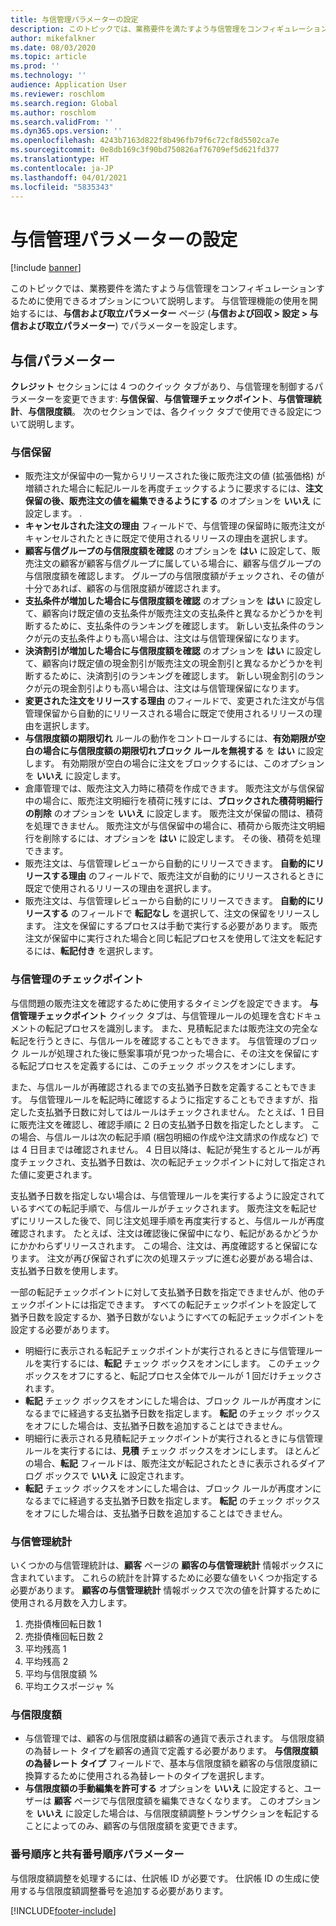 ```yaml
---
title: 与信管理パラメーターの設定
description: このトピックでは、業務要件を満たすよう与信管理をコンフィギュレーションするために使用できるオプションについて説明します。
author: mikefalkner
ms.date: 08/03/2020
ms.topic: article
ms.prod: ''
ms.technology: ''
audience: Application User
ms.reviewer: roschlom
ms.search.region: Global
ms.author: roschlom
ms.search.validFrom: ''
ms.dyn365.ops.version: ''
ms.openlocfilehash: 4243b7163d822f8b496fb79f6c72cf8d5502ca7e
ms.sourcegitcommit: 0e8db169c3f90bd750826af76709ef5d621fd377
ms.translationtype: HT
ms.contentlocale: ja-JP
ms.lasthandoff: 04/01/2021
ms.locfileid: "5835343"
---
```

# <a name="credit-management-parameters-setup"></a>与信管理パラメーターの設定

[!include [banner](../includes/banner.md)]

このトピックでは、業務要件を満たすよう与信管理をコンフィギュレーションするために使用できるオプションについて説明します。 与信管理機能の使用を開始するには、**与信および取立パラメーター** ページ (**与信および回収 \> 設定 \> 与信および取立パラメーター**) でパラメーターを設定します。

## <a name="credit-parameters"></a>与信パラメーター

**クレジット** セクションには 4 つのクイック タブがあり、与信管理を制御するパラメーターを変更できます: **与信保留**、**与信管理チェックポイント**、**与信管理統計**、**与信限度額**。 次のセクションでは、各クイック タブで使用できる設定について説明します。

### <a name="credit-holds"></a>与信保留

- 販売注文が保留中の一覧からリリースされた後に販売注文の値 (拡張価格) が増額された場合に転記ルールを再度チェックするように要求するには、**注文保留の後、販売注文の値を編集できるようにする** のオプションを **いいえ** に設定します。 .
- **キャンセルされた注文の理由** フィールドで、与信管理の保留時に販売注文がキャンセルされたときに既定で使用されるリリースの理由を選択します。
- **顧客与信グループの与信限度額を確認** のオプションを **はい** に設定して、販売注文の顧客が顧客与信グループに属している場合に、顧客与信グループの与信限度額を確認します。 グループの与信限度額がチェックされ、その値が十分であれば、顧客の与信限度額が確認されます。
- **支払条件が増加した場合に与信限度額を確認** のオプションを **はい** に設定して、顧客向け既定値の支払条件が販売注文の支払条件と異なるかどうかを判断するために、支払条件のランキングを確認します。 新しい支払条件のランクが元の支払条件よりも高い場合は、注文は与信管理保留になります。
- **決済割引が増加した場合に与信限度額を確認** のオプションを **はい** に設定して、顧客向け既定値の現金割引が販売注文の現金割引と異なるかどうかを判断するために、決済割引のランキングを確認します。 新しい現金割引のランクが元の現金割引よりも高い場合は、注文は与信管理保留になります。
- **変更された注文をリリースする理由** のフィールドで、変更された注文が与信管理保留から自動的にリリースされる場合に既定で使用されるリリースの理由を選択します。
- **与信限度額の期限切れ** ルールの動作をコントロールするには、**有効期限が空白の場合に与信限度額の期限切れブロック ルールを無視する** を **はい** に設定します。 有効期限が空白の場合に注文をブロックするには、このオプションを **いいえ** に設定します。
- 倉庫管理では、販売注文入力時に積荷を作成できます。 販売注文が与信保留中の場合に、販売注文明細行を積荷に残すには、**ブロックされた積荷明細行の削除** のオプションを **いいえ** に設定します。 販売注文が保留の間は、積荷を処理できません。 販売注文が与信保留中の場合に、積荷から販売注文明細行を削除するには、オプションを **はい** に設定します。 その後、積荷を処理できます。
- 販売注文は、与信管理レビューから自動的にリリースできます。 **自動的にリリースする理由** のフィールドで、販売注文が自動的にリリースされるときに既定で使用されるリリースの理由を選択します。
- 販売注文は、与信管理レビューから自動的にリリースできます。 **自動的にリリースする** のフィールドで **転記なし** を選択して、注文の保留をリリースします。 注文を保留にするプロセスは手動で実行する必要があります。 販売注文が保留中に実行された場合と同じ転記プロセスを使用して注文を転記するには、**転記付き** を選択します。

### <a name="credit-management-checkpoint"></a>与信管理のチェックポイント

与信問題の販売注文を確認するために使用するタイミングを設定できます。 **与信管理チェックポイント** クイック タブは、与信管理ルールの処理を含むドキュメントの転記プロセスを識別します。 また、見積転記または販売注文の完全な転記を行うときに、与信ルールを確認することもできます。 与信管理のブロック ルールが処理された後に懸案事項が見つかった場合に、その注文を保留にする転記プロセスを定義するには、このチェック ボックスをオンにします。

また、与信ルールが再確認されるまでの支払猶予日数を定義することもできます。 与信管理ルールを転記時に確認するように指定することもできますが、指定した支払猶予日数に対してはルールはチェックされません。 たとえば、1 日目に販売注文を確認し、確認手順に 2 日の支払猶予日数を指定したとします。 この場合、与信ルールは次の転記手順 (梱包明細の作成や注文請求の作成など) では 4 日目までは確認されません。 4 日目以降は、転記が発生するとルールが再度チェックされ、支払猶予日数は、次の転記チェックポイントに対して指定された値に変更されます。

支払猶予日数を指定しない場合は、与信管理ルールを実行するように設定されているすべての転記手順で、与信ルールがチェックされます。 販売注文を転記せずにリリースした後で、同じ注文処理手順を再度実行すると、与信ルールが再度確認されます。 たとえば、注文は確認後に保留中になり、転記があるかどうかにかかわらずリリースされます。 この場合、注文は、再度確認すると保留になります。 注文が再び保留されずに次の処理ステップに進む必要がある場合は、支払猶予日数を使用します。

一部の転記チェックポイントに対して支払猶予日数を指定できませんが、他のチェックポイントには指定できます。 すべての転記チェックポイントを設定して猶予日数を設定するか、猶予日数がないようにすべての転記チェックポイントを設定する必要があります。

- 明細行に表示される転記チェックポイントが実行されるときに与信管理ルールを実行するには、**転記** チェック ボックスをオンにします。 このチェック ボックスをオフにすると、転記プロセス全体でルールが 1 回だけチェックされます。
- **転記** チェック ボックスをオンにした場合は、ブロック ルールが再度オンになるまでに経過する支払猶予日数を指定します。 **転記** のチェック ボックスをオフにした場合は、支払猶予日数を追加することはできません。
- 明細行に表示される見積転記チェックポイントが実行されるときに与信管理ルールを実行するには、**見積** チェック ボックスをオンにします。 ほとんどの場合、**転記** フィールドは、販売注文が転記されたときに表示されるダイアログ ボックスで **いいえ** に設定されます。
- **転記** チェック ボックスをオンにした場合は、ブロック ルールが再度オンになるまでに経過する支払猶予日数を指定します。 **転記** のチェック ボックスをオフにした場合は、支払猶予日数を追加することはできません。

### <a name="credit-management-statistics"></a>与信管理統計

いくつかの与信管理統計は、**顧客** ページの **顧客の与信管理統計** 情報ボックスに含まれています。 これらの統計を計算するために必要な値をいくつか指定する必要があります。 **顧客の与信管理統計** 情報ボックスで次の値を計算するために使用される月数を入力します。

1. 売掛債権回転日数 1
2. 売掛債権回転日数 2
3. 平均残高 1
4. 平均残高 2
5. 平均与信限度額 %
6. 平均エクスポージャ %

### <a name="credit-limits"></a>与信限度額

- 与信管理では、顧客の与信限度額は顧客の通貨で表示されます。 与信限度額の為替レート タイプを顧客の通貨で定義する必要があります。 **与信限度額の為替レート タイプ** フィールドで、基本与信限度額を顧客の与信限度額に換算するために使用される為替レートのタイプを選択します。
- **与信限度額の手動編集を許可する** オプションを **いいえ** に設定すると、ユーザーは **顧客** ページで与信限度額を編集できなくなります。 このオプションを **いいえ** に設定した場合は、与信限度額調整トランザクションを転記することによってのみ、顧客の与信限度額を変更できます。

### <a name="number-sequences-and-shared-number-sequence-parameters"></a>番号順序と共有番号順序パラメーター

与信限度額調整を処理するには、仕訳帳 ID が必要です。 仕訳帳 ID の生成に使用する与信限度額調整番号を追加する必要があります。


[!INCLUDE[footer-include](../../includes/footer-banner.md)]